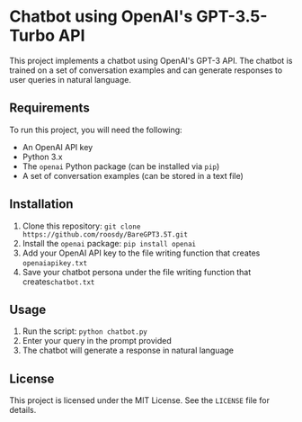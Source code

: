 # Chatbot using OpenAI's GPT-3.5-Turbo API

This project implements a chatbot using OpenAI's GPT-3 API. The chatbot is trained on a set of conversation examples and can generate responses to user queries in natural language.

## Requirements

To run this project, you will need the following:

- An OpenAI API key
- Python 3.x
- The `openai` Python package (can be installed via `pip`)
- A set of conversation examples (can be stored in a text file)

## Installation

1. Clone this repository: `git clone https://github.com/roosdy/BareGPT3.5T.git`
2. Install the `openai` package: `pip install openai`
3. Add your OpenAI API key to the file writing function that creates `openaiapikey.txt`
4. Save your chatbot persona under the file writing function that creates`chatbot.txt`

## Usage

1. Run the script: `python chatbot.py`
2. Enter your query in the prompt provided
3. The chatbot will generate a response in natural language

## License

This project is licensed under the MIT License. See the `LICENSE` file for details.

